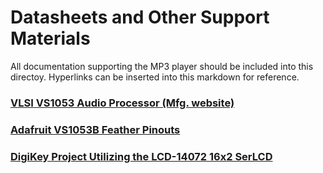 # Datasheets and Other Support Materials

All documentation supporting the MP3 player should be included into this directoy.
Hyperlinks can be inserted into this markdown for reference.

### [VLSI VS1053 Audio Processor (Mfg. website)](http://www.vlsi.fi/en/products/vs1053.html)

### [Adafruit VS1053B Feather Pinouts](https://learn.adafruit.com/adafruit-music-maker-featherwing/pinouts) 

### [DigiKey Project Utilizing the LCD-14072 16x2 SerLCD](https://www.digikey.com/maker/projects/4b16b04449f74a1984dfafbfb379762e)
